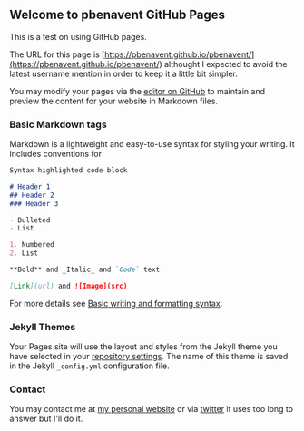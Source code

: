 ## Welcome to pbenavent GitHub Pages

This is a test on using GitHub pages. 

The URL for this page is [https://pbenavent.github.io/pbenavent/](https://pbenavent.github.io/pbenavent/) althought I expected to avoid the latest username mention in order to keep it a little bit simpler.

You may modify your pages via the [editor on GitHub](https://github.com/pbenavent/pbenavent/edit/gh-pages/index.md) to maintain and preview the content for your website in Markdown files.


### Basic Markdown tags

Markdown is a lightweight and easy-to-use syntax for styling your writing. It includes conventions for

```markdown
Syntax highlighted code block

# Header 1
## Header 2
### Header 3

- Bulleted
- List

1. Numbered
2. List

**Bold** and _Italic_ and `Code` text

[Link](url) and ![Image](src)
```

For more details see [Basic writing and formatting syntax](https://docs.github.com/en/github/writing-on-github/getting-started-with-writing-and-formatting-on-github/basic-writing-and-formatting-syntax).

### Jekyll Themes

Your Pages site will use the layout and styles from the Jekyll theme you have selected in your [repository settings](https://github.com/pbenavent/pbenavent/settings/pages). The name of this theme is saved in the Jekyll `_config.yml` configuration file.

### Contact

You may contact me at [my personal website](http://www.benavent.org/) or via [twitter](https://twitter.com/pbenavent/) it uses too long to answer but I'll do it.
